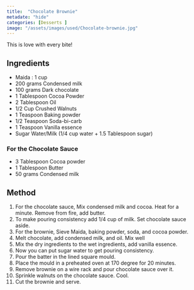 ```yaml
---
title:  "Chocolate Brownie"
metadate: "hide"
categories: [Desserts ]
image: "/assets/images/used/Chocolate-brownie.jpg"
---
```


This is love with every bite!

## Ingredients

- Maida : 1 cup
- 200 grams Condensed milk 
- 100 grams Dark chocolate
- 1 Tablespoon Cocoa Powder 
- 2 Tablespoon Oil
- 1/2 Cup Crushed Walnuts
- 1 Teaspoon Baking powder 
- 1/2 Teaspoon Soda-bi-carb 
- 1 Teaspoon Vanilla essence 
- Sugar Water/Milk (1/4 cup water + 1.5 Tablespoon sugar)

### For the Chocolate Sauce
- 3 Tablespoon Cocoa powder 
- 1 Tablespoon Butter 
- 50 grams Condensed milk  

## Method

1. For the chocolate sauce, Mix condensed milk and cocoa. Heat for a minute. Remove from fire, add butter. 
2. To make pouring consistency add 1/4 cup of milk. Set chocolate sauce aside.
3. For the brownie, Sieve Maida, baking powder, soda, and cocoa powder.
4. Melt chocolate, add condensed milk, and oil. Mix well
5. Mix the dry ingredients to the wet ingredients, add vanilla essence.
6. Now you can put sugar water to get pouring consistency.
7. Pour the batter in the lined square mould.
8. Place the mould in a preheated oven at 170 degree for 20 minutes.
9. Remove brownie on a wire rack and pour chocolate sauce over it.
10. Sprinkle walnuts on the chocolate sauce. Cool.
11. Cut the brownie and serve.


